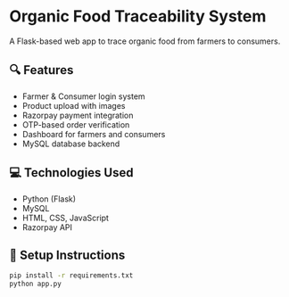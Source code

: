# Organic Food Traceability System

A Flask-based web app to trace organic food from farmers to consumers.

## 🔍 Features

- Farmer & Consumer login system
- Product upload with images
- Razorpay payment integration
- OTP-based order verification
- Dashboard for farmers and consumers
- MySQL database backend

## 💻 Technologies Used

- Python (Flask)
- MySQL
- HTML, CSS, JavaScript
- Razorpay API

## 🚀 Setup Instructions

```bash
pip install -r requirements.txt
python app.py
